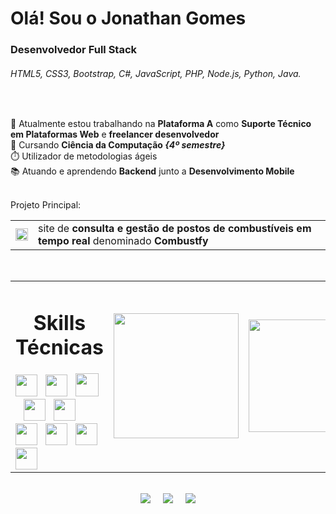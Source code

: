 <h1>Olá! Sou o Jonathan Gomes</h1>
<h3>Desenvolvedor Full Stack</h3>
<h6>HTML5, CSS3, Bootstrap, C#, JavaScript, PHP, Node.js, Python, Java.</h6>

<br>

🔭 Atualmente estou trabalhando na <b>Plataforma A</b> como <b>Suporte Técnico em Plataformas Web</b> e <b>freelancer desenvolvedor</b>
<br>
🌱 Cursando <b>Ciência da Computação <em>{4º semestre}</em></b>
<br>
⏱️ Utilizador de metodologias ágeis
<br>
📚 Atuando e aprendendo <b>Backend</b> junto a <b>Desenvolvimento Mobile</b>
<br><br>

<div>
  Projeto Principal:
  <br>
  <table>
    <tr>
      <td>
        <a href="https://combustfy.com.br/" style="color: inherit; text-decoration: none;">
          <img src="https://media.discordapp.net/attachments/1083467239338021016/1403221447165607996/2.png?ex=6896c34f&is=689571cf&hm=62f05d963f99ecef886daf15e06b7ba2d5f25bbb24a3579a8a58051f1d5ff517&=&format=webp&quality=lossless" width="20" />
        </a>
      </td>
      <td>
        site de <b>consulta e gestão de postos de combustíveis em tempo real</b> denominado <b>Combustfy</b>
      </td>
    </tr>
  </table>
</div>

<br>

<table align="center">
  <tr>
    <td>
      <div align="center">
        <h1>Skills Técnicas</h1>
      </div>
      <div>
        <img src="https://cdn.jsdelivr.net/gh/devicons/devicon/icons/html5/html5-original.svg" width="35px" />&nbsp;&nbsp;
        <img src="https://cdn.jsdelivr.net/gh/devicons/devicon@latest/icons/css3/css3-original.svg" width="35" />&nbsp;&nbsp;
        <img src="https://upload.wikimedia.org/wikipedia/commons/thumb/b/b2/Bootstrap_logo.svg/1200px-Bootstrap_logo.svg.png" width="37" />&nbsp;&nbsp;
        <img src="https://cdn.jsdelivr.net/gh/devicons/devicon@latest/icons/csharp/csharp-original.svg" width="35" />&nbsp;&nbsp;
        <img src="https://cdn.jsdelivr.net/gh/devicons/devicon@latest/icons/javascript/javascript-plain.svg" width="35" />&nbsp;&nbsp;
        <img src="https://cdn.jsdelivr.net/gh/devicons/devicon@latest/icons/php/php-original.svg" width="35" />&nbsp;&nbsp;
        <img src="https://cdn.jsdelivr.net/gh/devicons/devicon@latest/icons/nodejs/nodejs-original.svg" width="35" />&nbsp;&nbsp;
        <img src="https://cdn.jsdelivr.net/gh/devicons/devicon@latest/icons/python/python-original.svg" width="35" />&nbsp;&nbsp;
        <img src="https://cdn.jsdelivr.net/gh/devicons/devicon@latest/icons/java/java-original.svg" width="35" />
      </div>
    </td>
    <td>
      <img src="https://cdn.discordapp.com/attachments/1083467239338021016/1403212429030326392/Design_sem_nome.gif?ex=6896bae9&is=68956969&hm=73c20f544f26eaf77b5e03345a7dfcfd1ddc4db7e0bbbaf97fa3297095a6722b&" width="200" />
    </td>
    <td>
      <a href="https://github.com/CodebyScar">
        <img height="180em" src="https://github-readme-stats.vercel.app/api/top-langs/?username=CodebyScar&layout=compact&langs_count=16&theme=material-palenight" />
      </a>
    </td>
  </tr>
</table>

<br>

<div align="center">
  <a href="https://www.instagram.com/jow_gs/" target="_blank"><img src="https://img.shields.io/badge/-Instagram-%23E4405F?style=for-the-badge&logo=instagram&logoColor=white" /></a>
  &nbsp;&nbsp;&nbsp;
  <a href="mailto:jonathangomessocial17@gmail.com"><img src="https://img.shields.io/badge/Gmail-%23333?style=for-the-badge&logo=gmail&logoColor=white" /></a>
  &nbsp;&nbsp;&nbsp;
  <a href="https://www.linkedin.com/in/jonathan-gomes-dos-santos-57b814314/" target="_blank"><img src="https://img.shields.io/badge/-LinkedIn-%230077B5?style=for-the-badge&logo=linkedin&logoColor=white" /></a>
</div>
